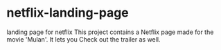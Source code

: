 # netflix-landing-page
landing page for netflix
This project contains a Netflix page made for the movie 'Mulan'.
It lets you Check out the trailer as well.
